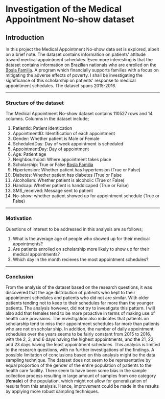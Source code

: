 # Investigation of the Medical Appointment No-show dataset


        
## Introduction

In this project the Medical Appointment No-show data set is explored, albeit on a brief note. The dataset contains information on patients' attitude toward medical appointment schedules. Even more interesting is that the dataset contains information on Brazilian nationals who are enrolled on the [Bosla Familia]("https://en.wikipedia.org/wiki/Bolsa_Fam%C3%ADlia"). A program which financially supports families with a focus on mitigating the adverse effects of poverty. I shall be investigating the significance of this scholarship on patients' response to medical appointment schedules. The dataset spans 2015-2016.

---

### Structure of the dataset
    
The Medical Appointment No-show dataset contains 110527 rows and 14 columns. Columns in the dataset include;
1. PatientId: Patient Identication
2. AppointmentID: Identification of each appointment
3. Gender: Whether patient is Male or Female
4. ScheduledDay: Day of week appointment is scheduled
5. AppointmentDay: Day of appointment
6. Age: Patient age 
7. Neighbourhood: Where appointment takes place
8. Scholarship: True or False [Bosla Familia]("https://en.wikipedia.org/wiki/Bolsa_Fam%C3%ADlia")
9. Hipertension: Whether patient has hypertension (True or False)
10. Diabetes: Whether patient has diabetes (True or False
11. Alcoholism: Whether patient is alcoholic (True or False)
12. Handcap: Whether patient is handdicaped (True or False)
13. SMS_received: Message sent to patient 
14. No-show: whether patient showed up for appointment schedule (True or False)

---

### Motivation

Questions of interest to be addressed in this analysis are as follows;
1. What is the average age of people who showed up for their medical appointments? 
2. Are patients enrolled on scholarship more likely to show up for their medical appointments?
3. Which day in the month recieves the most appointment schedules?

---

### Conclusion

From the analysis of the dataset based on the research questions, it was discovered that the age distribution of patients who 
kept to their appointment schedules and patients who did not are similar. With older patients tending not to keep to 
their schedules far more than the younger patients. The analysis however, did not try to investigate this pattern.  I will also add that females tend to be more proactive in terms of making use of health care provisions. The investigation also indicates that patients on scholarship tend to miss their appointment schedules far more than patients who are not on scholar
ship. In addition, the number of daily appointment schedules over the years seems to be fairly constant from 2015 to 2016, with the 2, 3, and 6 days having the highest appointments, and the 21, 22, and 23 days having the least appointment schedules. This analysis is limited to the research questions, with no further investigations of the findings. A possible limitation of conclusions based on this analysis might be the data sampling technique. The dataset does not seem to be representative by equal proportion of the gender of the entire population of patients to the health care facility. There seem to have been some bias in the sample collection process resulting in large amount of samples from one category (__female__) of the population, which might not allow for generalization of results from this analysis. Hence, improvement could be made in the results by applying more robust sampling techniques. 
